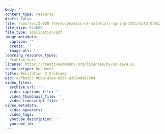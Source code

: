 ```yaml
---
body: ''
content_type: resource
draft: false
file: /courses/3-020-thermodynamics-of-materials-spring-2021/mit3_020s21_recitation2_problems.pdf
file_size: 544609
file_type: application/pdf
image_metadata:
  caption: ''
  credit: ''
  image-alt: ''
learning_resource_types:
- Problem Sets
license: https://creativecommons.org/licenses/by-nc-sa/4.0/
resourcetype: Document
title: Recitation 2 Problems
uid: e7fba565-0689-43ea-8297-a3564d187a64
video_files:
  archive_url: ''
  video_captions_file: ''
  video_thumbnail_file: ''
  video_transcript_file: ''
video_metadata:
  video_speakers: ''
  video_tags: ''
  youtube_description: ''
  youtube_id: ''
---
```

